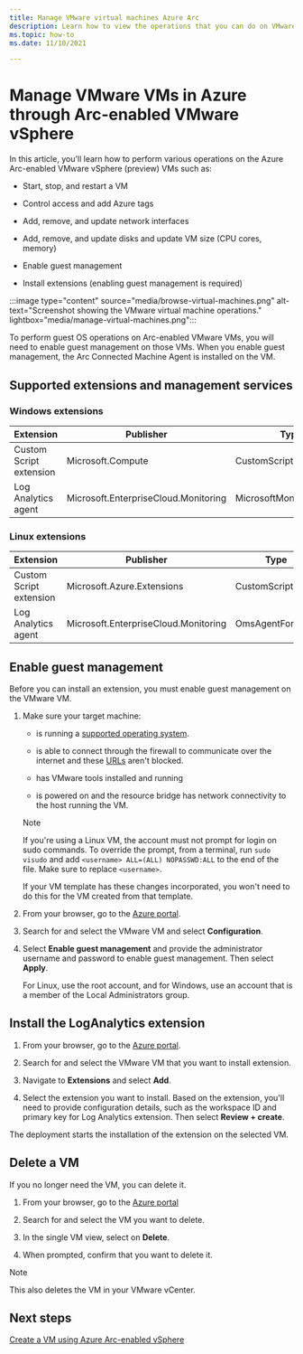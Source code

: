 ```yaml
---
title: Manage VMware virtual machines Azure Arc
description: Learn how to view the operations that you can do on VMware virtual machines and install the Log Analytics agent.
ms.topic: how-to 
ms.date: 11/10/2021

---
```


# Manage VMware VMs in Azure through Arc-enabled VMware vSphere

In this article, you'll learn how to perform various operations on the Azure Arc-enabled VMware vSphere (preview) VMs such as:

- Start, stop, and restart a VM

- Control access and add Azure tags

- Add, remove, and update network interfaces

- Add, remove, and update disks and update VM size (CPU cores, memory)

- Enable guest management

- Install extensions (enabling guest management is required)

:::image type="content" source="media/browse-virtual-machines.png" alt-text="Screenshot showing the VMware virtual machine operations." lightbox="media/manage-virtual-machines.png":::

To perform guest OS operations on Arc-enabled VMware VMs, you will  need to enable guest management on those VMs. When you enable guest management, the Arc Connected Machine Agent is installed on the VM.

## Supported extensions and management services

### Windows extensions

|Extension |Publisher |Type |
|----------|----------|-----|
|Custom Script extension |Microsoft.Compute | CustomScriptExtension |
|Log Analytics agent |Microsoft.EnterpriseCloud.Monitoring |MicrosoftMonitoringAgent |

### Linux extensions

|Extension |Publisher |Type |
|----------|----------|-----|
|Custom Script extension |Microsoft.Azure.Extensions |CustomScript |
|Log Analytics agent |Microsoft.EnterpriseCloud.Monitoring |OmsAgentForLinux |

## Enable guest management

Before you can install an extension, you must enable guest management on the VMware VM.  

1. Make sure your target machine:

   - is running a [supported operating system](../servers/agent-overview.md#supported-operating-systems).

   - is able to connect through the firewall to communicate over the internet and these [URLs](../servers/agent-overview.md#networking-configuration) aren't blocked.

   - has VMware tools installed and running

   - is powered on and the resource bridge has network connectivity to the host running the VM.
   >[!NOTE]
   >If you're using a Linux VM, the account must not prompt for login on sudo commands. To override the prompt, from a terminal, run `sudo visudo` and add `<username> ALL=(ALL) NOPASSWD:ALL` to the end of the file.  Make sure to replace `<username>`.
   >
   >If your VM template has these changes incorporated, you won't need to do this for the VM created from that template.

1. From your browser, go to the [Azure portal](https://portal.azure.com).

2. Search for and select the VMware VM and select **Configuration**.

3. Select **Enable guest management** and provide the administrator username and password to enable guest management.  Then select **Apply**.

   For Linux, use the root account, and for Windows, use an account that is a member of the Local Administrators group. 

## Install the LogAnalytics extension

1. From your browser, go to the [Azure portal](https://portal.azure.com).

1. Search for and select the VMware VM that you want to install extension.

1. Navigate to **Extensions** and select **Add**.

1. Select the extension you want to install. Based on the extension, you'll need to provide configuration details, such as the workspace ID and primary key for Log Analytics extension. Then select **Review + create**.

The deployment starts the installation of the extension on the selected VM.

## Delete a VM

If you no longer need the VM, you can delete it.

1. From your browser, go to the [Azure portal](https://portal.azure.com)

2. Search for and select the VM you want to delete.

3. In the single VM view, select on **Delete**.

4. When prompted, confirm that you want to delete it.

>[!NOTE]
>This also deletes the VM in your VMware vCenter.

## Next steps

[Create a VM using Azure Arc-enabled vSphere](quick-start-create-a-vm.md)